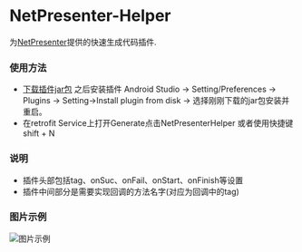 # NetPresenter-Helper
为[NetPresenter](https://github.com/Dearyu/NetPresenter)提供的快速生成代码插件.

### 使用方法

- [下载插件jar包](https://github.com/Dearyu/NetPresenter-Helper/raw/master/NetPresenterHelper.jar) 之后安装插件 Android Studio -> Setting/Preferences -> Plugins -> Setting->Install plugin from disk -> 选择刚刚下载的jar包安装并重启。
- 在retrofit Service上打开Generate点击NetPresenterHelper 或者使用快捷键shift + N   
  
### 说明  

- 插件头部包括tag、onSuc、onFail、onStart、onFinish等设置 
- 插件中间部分是需要实现回调的方法名字(对应为回调中的tag)

### 图片示例  

![图片示例](https://github.com/Dearyu/NetPresenter-Plugin/blob/master/img/NetPresenterPluginDemo.gif)
